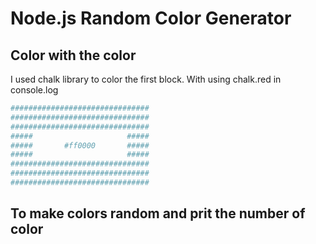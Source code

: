 # Node.js Random Color Generator

## Color with the color

I used chalk library to color the first block. With using chalk.red in console.log

```bash
###############################
###############################
###############################
#####                     #####
#####       #ff0000       #####
#####                     #####
###############################
###############################
###############################
```

## To make colors random and prit the number of color
